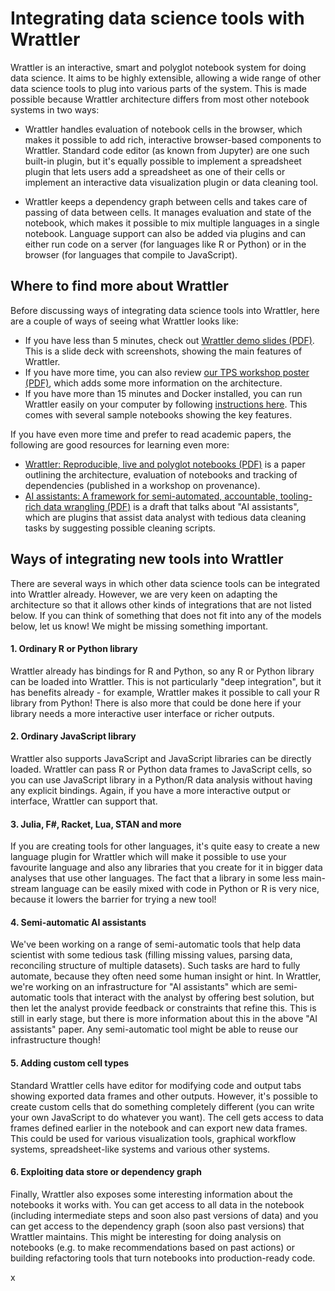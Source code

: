 # Integrating data science tools with Wrattler

Wrattler is an interactive, smart and polyglot notebook system for doing
data science. It aims to be highly extensible, allowing a wide range of
other data science tools to plug into various parts of the system. This is
made possible because Wrattler architecture differs from most other notebook
systems in two ways:

 - Wrattler handles evaluation of notebook cells in the browser, which makes
   it possible to add rich, interactive browser-based components to Wrattler.
   Standard code editor (as known from Jupyter) are one such built-in plugin,
   but it's equally possible to implement a spreadsheet plugin that lets users
   add a spreadsheet as one of their cells or implement an interactive data
   visualization plugin or data cleaning tool.

 - Wrattler keeps a dependency graph between cells and takes care of passing
   of data between cells. It manages evaluation and state of the notebook,
   which makes it possible to mix multiple languages in a single notebook.
   Language support can also be added via plugins and can either run code on
   a server (for languages like R or Python) or in the browser (for languages
   that compile to JavaScript).

## Where to find more about Wrattler

Before discussing ways of integrating data science tools into Wrattler, here
are a couple of ways of seeing what Wrattler looks like:

 * If you have less than 5 minutes, check out [Wrattler demo slides
   (PDF)](demo.pdf). This is a slide deck with screenshots, showing
   the main features of Wrattler.
 * If you have more time, you can also review [our TPS workshop poster
   (PDF)](poster.pdf), which adds some more information on the architecture.  
 * If you have more than 15 minutes and Docker installed, you can run Wrattler
   easily on your computer by following [instructions here](https://github.com/wrattler/wrattler/blob/demo-mar-2019/Running_Wrattler_via_Docker.md). This
   comes with several sample notebooks showing the key features.

If you have even more time and prefer to read academic papers, the following
are good resources for learning even more:

 * [Wrattler: Reproducible, live and polyglot notebooks (PDF)](tapp2018.pdf)
   is a paper outlining the architecture, evaluation of notebooks and tracking
   of dependencies (published in a workshop on provenance).
 * [AI assistants: A framework for semi-automated, accountable, tooling-rich
   data wrangling (PDF)](ai-assistants.pdf) is a draft that talks about
   "AI assistants", which are plugins that assist data analyst with tedious
   data cleaning tasks by suggesting possible cleaning scripts.

## Ways of integrating new tools into Wrattler

There are several ways in which other data science tools can be integrated into
Wrattler already. However, we are very keen on adapting the architecture so that
it allows other kinds of integrations that are not listed below. If you can think
of something that does not fit into any of the models below, let us know! We
might be missing something important.

#### 1. Ordinary R or Python library

Wrattler already has bindings for R and Python, so any R or Python library can
be loaded into Wrattler. This is not particularly "deep integration", but it
has benefits already - for example, Wrattler makes it possible to call your R
library from Python! There is also more that could be done here if your library
needs a more interactive user interface or richer outputs.

#### 2. Ordinary JavaScript library

Wrattler also supports JavaScript and JavaScript libraries can be directly
loaded. Wrattler can pass R or Python data frames to JavaScript cells, so
you can use JavaScript library in a Python/R data analysis without having any
explicit bindings. Again, if you have a more interactive output or interface,
Wrattler can support that.

#### 3. Julia, F#, Racket, Lua, STAN and more

If you are creating tools for other languages, it's quite easy to create a new
language plugin for Wrattler which will make it possible to use your favourite
language and also any libraries that you create for it in bigger data analyses
that use other languages. The fact that a library in some less main-stream
language can be easily mixed with code in Python or R is very nice, because it
lowers the barrier for trying a new tool!

#### 4. Semi-automatic AI assistants

We've been working on a range of semi-automatic tools that help data scientist
with some tedious task (filling missing values, parsing data, reconciling
structure of multiple datasets). Such tasks are hard to fully automate, because
they often need some human insight or hint. In Wrattler, we're working on an
infrastructure for "AI assistants" which are semi-automatic tools that interact
with the analyst by offering best solution, but then let the analyst provide
feedback or constraints that refine this. This is still in early stage, but
there is more information about this in the above "AI assistants" paper.
Any semi-automatic tool might be able to reuse our infrastructure though!

#### 5. Adding custom cell types

Standard Wrattler cells have editor for modifying code and output tabs showing
exported data frames and other outputs. However, it's possible to create custom
cells that do something completely different (you can write your own JavaScript
to do whatever you want). The cell gets access to data frames defined earlier in
the notebook and can export new data frames. This could be used for various
visualization tools, graphical workflow systems, spreadsheet-like systems and
various other systems.

#### 6. Exploiting data store or dependency graph

Finally, Wrattler also exposes some interesting information about the notebooks
it works with. You can get access to all data in the notebook (including
intermediate steps and soon also past versions of data) and you can get access
to the dependency graph (soon also past versions) that Wrattler maintains. This
might be interesting for doing analysis on notebooks (e.g. to make
recommendations based on past actions) or building refactoring tools that turn
notebooks into production-ready code.















x
